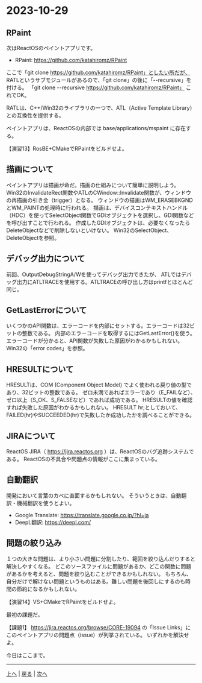 # 2023-10-29

## RPaint

次はReactOSのペイントアプリです。

- RPaint: https://github.com/katahiromz/RPaint

ここで「git clone https://github.com/katahiromz/RPaint」としたい所だが、
RATLというサブモジュールがあるので、「git clone」の後に「--recursive」を付ける。
「git clone --recursive https://github.com/katahiromz/RPaint」
これでOK。

RATLは、C++/Win32のライブラリの一つで、ATL（Active Template Library）との互換性を提供する。

ペイントアプリは、ReactOSの内部では base/applications/mspaint に存在する。

【演習13】RosBE+CMakeでRPaintをビルドせよ。

## 描画について

ペイントアプリは描画が命だ。描画の仕組みについて簡単に説明しよう。
Win32のInvalidateRect関数やATLのCWindow::Invalidate関数が、ウィンドウの再描画の引き金（trigger）となる。
ウィンドウの描画はWM_ERASEBKGNDとWM_PAINTの処理時に行われる。
描画は、デバイスコンテキストハンドル（HDC）を使ってSelectObject関数でGDIオブジェクトを選択し、GDI関数などを呼び出すことで行われる。
作成したGDIオブジェクトは、必要なくなったらDeleteObjectなどで削除しないといけない。
Win32のSelectObject、DeleteObjectを参照。

## デバッグ出力について

前回、OutputDebugStringA/Wを使ってデバッグ出力できたが、
ATLではデバッグ出力にATLTRACEを使用する。ATLTRACEの呼び出し方はprintfとほとんど同じ。

## GetLastErrorについて

いくつかのAPI関数は、エラーコードを内部にセットする。エラーコードは32ビットの整数である。
内部のエラーコードを取得するにはGetLastError()を使う。
エラーコードが分かると、API関数が失敗した原因がわかるかもしれない。
Win32の「error codes」を参照。

## HRESULTについて

HRESULTは、COM (Component Object Model) でよく使われる戻り値の型であり、32ビットの整数である。
ゼロ未満であればエラーであり（E_FAILなど）、ゼロ以上（S_OK、S_FALSEなど）であれば成功である。
HRESULTの値を確認すれば失敗した原因がわかるかもしれない。
HRESULT hr;としておいて、FAILED(hr)やSUCCEEDED(hr)で失敗したか成功したかを調べることができる。

## JIRAについて

ReactOS JIRA（ https://jira.reactos.org ）は、ReactOSのバグ追跡システムである。
ReactOSの不具合や問題点の情報がここに集まっている。

## 自動翻訳

開発において言葉のカベに直面するかもしれない。
そういうときは、自動翻訳・機械翻訳を使うとよい。

- Google Translate: https://translate.google.co.jp/?hl=ja
- DeepL翻訳: https://deepl.com/

## 問題の絞り込み

１つの大きな問題は、より小さい問題に分割したり、範囲を絞り込んだりすると解決しやすくなる。
どこのソースファイルに問題があるか、どこの関数に問題があるかを考えると、問題を絞り込むことができるかもしれない。
もちろん、自分だけで解けない問題というものはある。難しい問題を後回しにするのも時間の節約になるかもしれない。

【演習14】VS+CMakeでRPaintをビルドせよ。

最初の課題だ。

【課題1】
https://jira.reactos.org/browse/CORE-19094 の「Issue Links」にこのペイントアプリの問題点（issue）が列挙されている。
いずれかを解決せよ。

今日はここまで。

---

[上へ](README.md) | [戻る](2023-10-22.md) | [次へ](2023-11-05.md)
